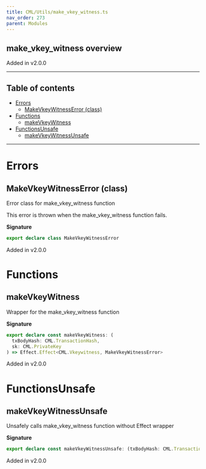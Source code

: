 ```yaml
---
title: CML/Utils/make_vkey_witness.ts
nav_order: 273
parent: Modules
---
```


## make_vkey_witness overview

Added in v2.0.0

---

<h2 class="text-delta">Table of contents</h2>

- [Errors](#errors)
  - [MakeVkeyWitnessError (class)](#makevkeywitnesserror-class)
- [Functions](#functions)
  - [makeVkeyWitness](#makevkeywitness)
- [FunctionsUnsafe](#functionsunsafe)
  - [makeVkeyWitnessUnsafe](#makevkeywitnessunsafe)

---

# Errors

## MakeVkeyWitnessError (class)

Error class for make_vkey_witness function

This error is thrown when the make_vkey_witness function fails.

**Signature**

```ts
export declare class MakeVkeyWitnessError
```

Added in v2.0.0

# Functions

## makeVkeyWitness

Wrapper for the make_vkey_witness function

**Signature**

```ts
export declare const makeVkeyWitness: (
  txBodyHash: CML.TransactionHash,
  sk: CML.PrivateKey
) => Effect.Effect<CML.Vkeywitness, MakeVkeyWitnessError>
```

Added in v2.0.0

# FunctionsUnsafe

## makeVkeyWitnessUnsafe

Unsafely calls make_vkey_witness function without Effect wrapper

**Signature**

```ts
export declare const makeVkeyWitnessUnsafe: (txBodyHash: CML.TransactionHash, sk: CML.PrivateKey) => CML.Vkeywitness
```

Added in v2.0.0
